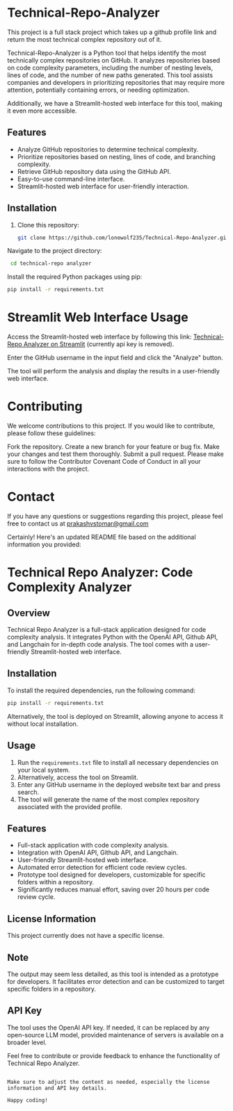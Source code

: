 # Technical-Repo-Analyzer
This project is a full stack project which takes up a github profile link and return the most technical complex repository out of it.

Technical-Repo-Analyzer is a Python tool that helps identify the most technically complex repositories on GitHub. It analyzes repositories based on code complexity parameters, including the number of nesting levels, lines of code, and the number of new paths generated. This tool assists companies and developers in prioritizing repositories that may require more attention, potentially containing errors, or needing optimization.

Additionally, we have a Streamlit-hosted web interface for this tool, making it even more accessible.

## Features

- Analyze GitHub repositories to determine technical complexity.
- Prioritize repositories based on nesting, lines of code, and branching complexity.
- Retrieve GitHub repository data using the GitHub API.
- Easy-to-use command-line interface.
- Streamlit-hosted web interface for user-friendly interaction.

## Installation

1. Clone this repository:

   ```bash
   git clone https://github.com/lonewolf235/Technical-Repo-Analyzer.git
Navigate to the project directory:

  ```bash
   cd technical-repo analyzer
```
Install the required Python packages using pip:

```bash
pip install -r requirements.txt
```
# Streamlit Web Interface Usage
Access the Streamlit-hosted web interface by following this link: [Technical-Repo Analyzer on Streamlit](https://technicalcoder.streamlit.app/) (currently api key is removed).

Enter the GitHub username in the input field and click the "Analyze" button.

The tool will perform the analysis and display the results in a user-friendly web interface.

# Contributing
We welcome contributions to this project. If you would like to contribute, please follow these guidelines:

Fork the repository.
Create a new branch for your feature or bug fix.
Make your changes and test them thoroughly.
Submit a pull request.
Please make sure to follow the Contributor Covenant Code of Conduct in all your interactions with the project.

# Contact
If you have any questions or suggestions regarding this project, please feel free to contact us at prakashvstomar@gmail.com

Certainly! Here's an updated README file based on the additional information you provided:

# Technical Repo Analyzer: Code Complexity Analyzer

## Overview
Technical Repo Analyzer is a full-stack application designed for code complexity analysis. It integrates Python with the OpenAI API, Github API, and Langchain for in-depth code analysis. The tool comes with a user-friendly Streamlit-hosted web interface.

## Installation
To install the required dependencies, run the following command:

```bash
pip install -r requirements.txt
```

Alternatively, the tool is deployed on Streamlit, allowing anyone to access it without local installation.

## Usage
1. Run the `requirements.txt` file to install all necessary dependencies on your local system.
2. Alternatively, access the tool on Streamlit.
3. Enter any GitHub username in the deployed website text bar and press search.
4. The tool will generate the name of the most complex repository associated with the provided profile.

## Features
- Full-stack application with code complexity analysis.
- Integration with OpenAI API, Github API, and Langchain.
- User-friendly Streamlit-hosted web interface.
- Automated error detection for efficient code review cycles.
- Prototype tool designed for developers, customizable for specific folders within a repository.
- Significantly reduces manual effort, saving over 20 hours per code review cycle.

## License Information
This project currently does not have a specific license.

## Note
The output may seem less detailed, as this tool is intended as a prototype for developers. It facilitates error detection and can be customized to target specific folders in a repository.

## API Key
The tool uses the OpenAI API key. If needed, it can be replaced by any open-source LLM model, provided maintenance of servers is available on a broader level.

Feel free to contribute or provide feedback to enhance the functionality of Technical Repo Analyzer.
```

Make sure to adjust the content as needed, especially the license information and API key details.

Happy coding!





